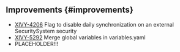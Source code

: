 ## Improvements {#improvements}

* [XIVY-4206](https://jira.axonivy.com/jira/browse/XIVY-4206) Flag to disable daily synchronization on an external SecuritySystem <span class="badge badge-pill badge-success">security</span>
* [XIVY-5292](https://jira.axonivy.com/jira/browse/XIVY-5292) Merge global variables in variables.yaml 
* PLACEHOLDER!!!
